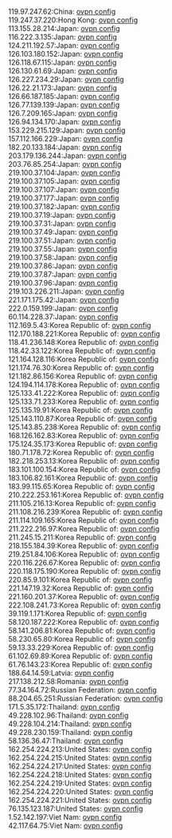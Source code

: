 119.97.247.62:China: [ovpn config](vpn/119_97_247_62.ovpn)  
119.247.37.220:Hong Kong: [ovpn config](vpn/119_247_37_220.ovpn)  
113.155.28.214:Japan: [ovpn config](vpn/113_155_28_214.ovpn)  
116.222.3.135:Japan: [ovpn config](vpn/116_222_3_135.ovpn)  
124.211.192.57:Japan: [ovpn config](vpn/124_211_192_57.ovpn)  
126.103.180.152:Japan: [ovpn config](vpn/126_103_180_152.ovpn)  
126.118.67.115:Japan: [ovpn config](vpn/126_118_67_115.ovpn)  
126.130.61.69:Japan: [ovpn config](vpn/126_130_61_69.ovpn)  
126.227.234.29:Japan: [ovpn config](vpn/126_227_234_29.ovpn)  
126.22.21.173:Japan: [ovpn config](vpn/126_22_21_173.ovpn)  
126.66.187.185:Japan: [ovpn config](vpn/126_66_187_185.ovpn)  
126.77.139.139:Japan: [ovpn config](vpn/126_77_139_139.ovpn)  
126.7.209.165:Japan: [ovpn config](vpn/126_7_209_165.ovpn)  
126.94.134.170:Japan: [ovpn config](vpn/126_94_134_170.ovpn)  
153.229.215.129:Japan: [ovpn config](vpn/153_229_215_129.ovpn)  
157.112.166.229:Japan: [ovpn config](vpn/157_112_166_229.ovpn)  
182.20.133.184:Japan: [ovpn config](vpn/182_20_133_184.ovpn)  
203.179.136.244:Japan: [ovpn config](vpn/203_179_136_244.ovpn)  
203.76.85.254:Japan: [ovpn config](vpn/203_76_85_254.ovpn)  
219.100.37.104:Japan: [ovpn config](vpn/219_100_37_104.ovpn)  
219.100.37.105:Japan: [ovpn config](vpn/219_100_37_105.ovpn)  
219.100.37.107:Japan: [ovpn config](vpn/219_100_37_107.ovpn)  
219.100.37.177:Japan: [ovpn config](vpn/219_100_37_177.ovpn)  
219.100.37.182:Japan: [ovpn config](vpn/219_100_37_182.ovpn)  
219.100.37.19:Japan: [ovpn config](vpn/219_100_37_19.ovpn)  
219.100.37.31:Japan: [ovpn config](vpn/219_100_37_31.ovpn)  
219.100.37.49:Japan: [ovpn config](vpn/219_100_37_49.ovpn)  
219.100.37.51:Japan: [ovpn config](vpn/219_100_37_51.ovpn)  
219.100.37.55:Japan: [ovpn config](vpn/219_100_37_55.ovpn)  
219.100.37.58:Japan: [ovpn config](vpn/219_100_37_58.ovpn)  
219.100.37.86:Japan: [ovpn config](vpn/219_100_37_86.ovpn)  
219.100.37.87:Japan: [ovpn config](vpn/219_100_37_87.ovpn)  
219.100.37.96:Japan: [ovpn config](vpn/219_100_37_96.ovpn)  
219.103.226.211:Japan: [ovpn config](vpn/219_103_226_211.ovpn)  
221.171.175.42:Japan: [ovpn config](vpn/221_171_175_42.ovpn)  
222.0.159.199:Japan: [ovpn config](vpn/222_0_159_199.ovpn)  
60.114.228.37:Japan: [ovpn config](vpn/60_114_228_37.ovpn)  
112.169.5.43:Korea Republic of: [ovpn config](vpn/112_169_5_43.ovpn)  
112.170.188.221:Korea Republic of: [ovpn config](vpn/112_170_188_221.ovpn)  
118.41.236.148:Korea Republic of: [ovpn config](vpn/118_41_236_148.ovpn)  
118.42.33.122:Korea Republic of: [ovpn config](vpn/118_42_33_122.ovpn)  
121.164.128.116:Korea Republic of: [ovpn config](vpn/121_164_128_116.ovpn)  
121.174.76.30:Korea Republic of: [ovpn config](vpn/121_174_76_30.ovpn)  
121.182.86.156:Korea Republic of: [ovpn config](vpn/121_182_86_156.ovpn)  
124.194.114.178:Korea Republic of: [ovpn config](vpn/124_194_114_178.ovpn)  
125.133.41.222:Korea Republic of: [ovpn config](vpn/125_133_41_222.ovpn)  
125.133.71.233:Korea Republic of: [ovpn config](vpn/125_133_71_233.ovpn)  
125.135.19.91:Korea Republic of: [ovpn config](vpn/125_135_19_91.ovpn)  
125.143.110.87:Korea Republic of: [ovpn config](vpn/125_143_110_87.ovpn)  
125.143.85.238:Korea Republic of: [ovpn config](vpn/125_143_85_238.ovpn)  
168.126.162.83:Korea Republic of: [ovpn config](vpn/168_126_162_83.ovpn)  
175.124.35.173:Korea Republic of: [ovpn config](vpn/175_124_35_173.ovpn)  
180.71.178.72:Korea Republic of: [ovpn config](vpn/180_71_178_72.ovpn)  
182.218.253.13:Korea Republic of: [ovpn config](vpn/182_218_253_13.ovpn)  
183.101.100.154:Korea Republic of: [ovpn config](vpn/183_101_100_154.ovpn)  
183.106.82.161:Korea Republic of: [ovpn config](vpn/183_106_82_161.ovpn)  
183.99.115.65:Korea Republic of: [ovpn config](vpn/183_99_115_65.ovpn)  
210.222.253.161:Korea Republic of: [ovpn config](vpn/210_222_253_161.ovpn)  
211.105.216.13:Korea Republic of: [ovpn config](vpn/211_105_216_13.ovpn)  
211.108.216.239:Korea Republic of: [ovpn config](vpn/211_108_216_239.ovpn)  
211.114.109.165:Korea Republic of: [ovpn config](vpn/211_114_109_165.ovpn)  
211.222.216.97:Korea Republic of: [ovpn config](vpn/211_222_216_97.ovpn)  
211.245.15.211:Korea Republic of: [ovpn config](vpn/211_245_15_211.ovpn)  
218.155.184.39:Korea Republic of: [ovpn config](vpn/218_155_184_39.ovpn)  
219.251.84.106:Korea Republic of: [ovpn config](vpn/219_251_84_106.ovpn)  
220.116.226.67:Korea Republic of: [ovpn config](vpn/220_116_226_67.ovpn)  
220.118.175.190:Korea Republic of: [ovpn config](vpn/220_118_175_190.ovpn)  
220.85.9.101:Korea Republic of: [ovpn config](vpn/220_85_9_101.ovpn)  
221.147.19.32:Korea Republic of: [ovpn config](vpn/221_147_19_32.ovpn)  
221.160.201.37:Korea Republic of: [ovpn config](vpn/221_160_201_37.ovpn)  
222.108.241.73:Korea Republic of: [ovpn config](vpn/222_108_241_73.ovpn)  
39.119.1.171:Korea Republic of: [ovpn config](vpn/39_119_1_171.ovpn)  
58.120.187.222:Korea Republic of: [ovpn config](vpn/58_120_187_222.ovpn)  
58.141.206.81:Korea Republic of: [ovpn config](vpn/58_141_206_81.ovpn)  
58.230.65.80:Korea Republic of: [ovpn config](vpn/58_230_65_80.ovpn)  
59.13.33.229:Korea Republic of: [ovpn config](vpn/59_13_33_229.ovpn)  
61.102.69.89:Korea Republic of: [ovpn config](vpn/61_102_69_89.ovpn)  
61.76.143.23:Korea Republic of: [ovpn config](vpn/61_76_143_23.ovpn)  
188.64.14.59:Latvia: [ovpn config](vpn/188_64_14_59.ovpn)  
217.138.212.58:Romania: [ovpn config](vpn/217_138_212_58.ovpn)  
77.34.164.72:Russian Federation: [ovpn config](vpn/77_34_164_72.ovpn)  
88.204.65.251:Russian Federation: [ovpn config](vpn/88_204_65_251.ovpn)  
171.5.35.172:Thailand: [ovpn config](vpn/171_5_35_172.ovpn)  
49.228.102.96:Thailand: [ovpn config](vpn/49_228_102_96.ovpn)  
49.228.104.214:Thailand: [ovpn config](vpn/49_228_104_214.ovpn)  
49.228.230.159:Thailand: [ovpn config](vpn/49_228_230_159.ovpn)  
58.136.36.47:Thailand: [ovpn config](vpn/58_136_36_47.ovpn)  
162.254.224.213:United States: [ovpn config](vpn/162_254_224_213.ovpn)  
162.254.224.215:United States: [ovpn config](vpn/162_254_224_215.ovpn)  
162.254.224.217:United States: [ovpn config](vpn/162_254_224_217.ovpn)  
162.254.224.218:United States: [ovpn config](vpn/162_254_224_218.ovpn)  
162.254.224.219:United States: [ovpn config](vpn/162_254_224_219.ovpn)  
162.254.224.220:United States: [ovpn config](vpn/162_254_224_220.ovpn)  
162.254.224.221:United States: [ovpn config](vpn/162_254_224_221.ovpn)  
76.135.123.187:United States: [ovpn config](vpn/76_135_123_187.ovpn)  
1.52.142.197:Viet Nam: [ovpn config](vpn/1_52_142_197.ovpn)  
42.117.64.75:Viet Nam: [ovpn config](vpn/42_117_64_75.ovpn)  
